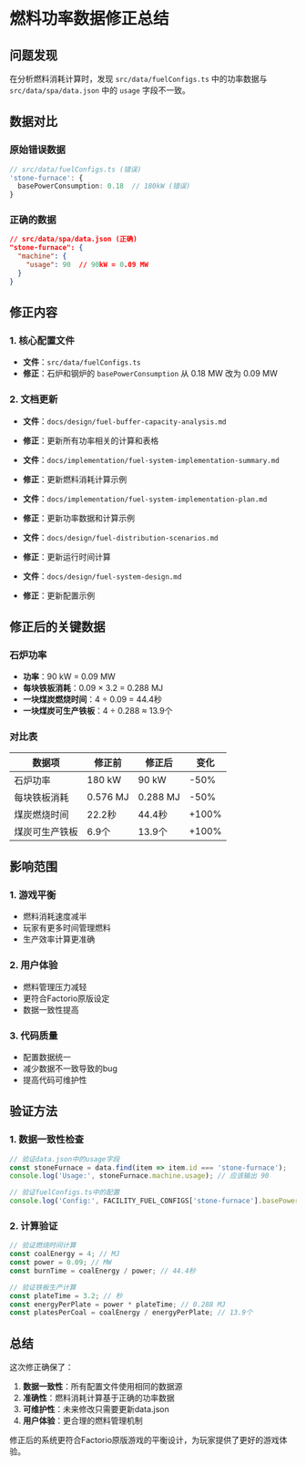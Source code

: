 # 燃料功率数据修正总结

## 问题发现

在分析燃料消耗计算时，发现 `src/data/fuelConfigs.ts` 中的功率数据与 `src/data/spa/data.json` 中的 `usage` 字段不一致。

## 数据对比

### 原始错误数据
```typescript
// src/data/fuelConfigs.ts (错误)
'stone-furnace': {
  basePowerConsumption: 0.18  // 180kW (错误)
}
```

### 正确的数据
```json
// src/data/spa/data.json (正确)
"stone-furnace": {
  "machine": {
    "usage": 90  // 90kW = 0.09 MW
  }
}
```

## 修正内容

### 1. 核心配置文件
- **文件**：`src/data/fuelConfigs.ts`
- **修正**：石炉和钢炉的 `basePowerConsumption` 从 0.18 MW 改为 0.09 MW

### 2. 文档更新
- **文件**：`docs/design/fuel-buffer-capacity-analysis.md`
- **修正**：更新所有功率相关的计算和表格

- **文件**：`docs/implementation/fuel-system-implementation-summary.md`
- **修正**：更新燃料消耗计算示例

- **文件**：`docs/implementation/fuel-system-implementation-plan.md`
- **修正**：更新功率数据和计算示例

- **文件**：`docs/design/fuel-distribution-scenarios.md`
- **修正**：更新运行时间计算

- **文件**：`docs/design/fuel-system-design.md`
- **修正**：更新配置示例

## 修正后的关键数据

### 石炉功率
- **功率**：90 kW = 0.09 MW
- **每块铁板消耗**：0.09 × 3.2 = 0.288 MJ
- **一块煤炭燃烧时间**：4 ÷ 0.09 = 44.4秒
- **一块煤炭可生产铁板**：4 ÷ 0.288 ≈ 13.9个

### 对比表

| 数据项 | 修正前 | 修正后 | 变化 |
|--------|--------|--------|------|
| 石炉功率 | 180 kW | 90 kW | -50% |
| 每块铁板消耗 | 0.576 MJ | 0.288 MJ | -50% |
| 煤炭燃烧时间 | 22.2秒 | 44.4秒 | +100% |
| 煤炭可生产铁板 | 6.9个 | 13.9个 | +100% |

## 影响范围

### 1. 游戏平衡
- 燃料消耗速度减半
- 玩家有更多时间管理燃料
- 生产效率计算更准确

### 2. 用户体验
- 燃料管理压力减轻
- 更符合Factorio原版设定
- 数据一致性提高

### 3. 代码质量
- 配置数据统一
- 减少数据不一致导致的bug
- 提高代码可维护性

## 验证方法

### 1. 数据一致性检查
```typescript
// 验证data.json中的usage字段
const stoneFurnace = data.find(item => item.id === 'stone-furnace');
console.log('Usage:', stoneFurnace.machine.usage); // 应该输出 90

// 验证fuelConfigs.ts中的配置
console.log('Config:', FACILITY_FUEL_CONFIGS['stone-furnace'].basePowerConsumption); // 应该输出 0.09
```

### 2. 计算验证
```typescript
// 验证燃烧时间计算
const coalEnergy = 4; // MJ
const power = 0.09; // MW
const burnTime = coalEnergy / power; // 44.4秒

// 验证铁板生产计算
const plateTime = 3.2; // 秒
const energyPerPlate = power * plateTime; // 0.288 MJ
const platesPerCoal = coalEnergy / energyPerPlate; // 13.9个
```

## 总结

这次修正确保了：
1. **数据一致性**：所有配置文件使用相同的数据源
2. **准确性**：燃料消耗计算基于正确的功率数据
3. **可维护性**：未来修改只需要更新data.json
4. **用户体验**：更合理的燃料管理机制

修正后的系统更符合Factorio原版游戏的平衡设计，为玩家提供了更好的游戏体验。 